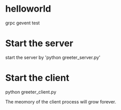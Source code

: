 # helloworld
grpc gevent test

# Start the server
start the  server by 'python greeter_server.py'

# Start the client
python greeter_client.py


The meomory of the client process will grow forever.